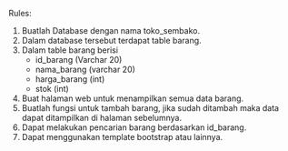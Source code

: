 Rules:

1. Buatlah Database dengan nama toko_sembako.
2. Dalam database tersebut terdapat table barang.
3. Dalam table barang berisi
   - id_barang (Varchar 20)
   - nama_barang (varchar 20)
   - harga_barang (int)
   - stok (int)
4. Buat halaman web untuk menampilkan semua data barang.
5. Buatlah fungsi untuk tambah barang, jika sudah ditambah maka data dapat ditampilkan di halaman sebelumnya.
6. Dapat melakukan pencarian barang berdasarkan id_barang.
7. Dapat menggunakan template bootstrap atau lainnya.
